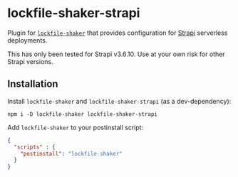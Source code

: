 # lockfile-shaker-strapi

Plugin for [`lockfile-shaker`](https://github.com/arrowheadapps/lockfile-shaker) that provides configuration for [Strapi](https://github.com/strapi/strapi) serverless deployments.

This has only been tested for Strapi v3.6.10. Use at your own risk for other Strapi versions.

## Installation

Install `lockfile-shaker` and `lockfile-shaker-strapi` (as a dev-dependency):

```
npm i -D lockfile-shaker lockfile-shaker-strapi
```

Add `lockfile-shaker` to your postinstall script:

```JSON
{
  "scripts" : {
    "postinstall": "lockfile-shaker"
  }
}
```
